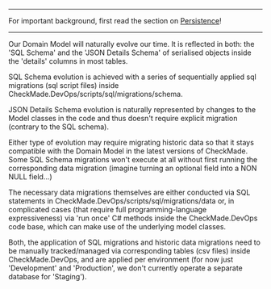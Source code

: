 
- - - - - - - - - - - - - - - - - -  
For important background, first read the section on [Persistence](https://github.com/CheckMadeOrga/CheckMade/wiki/Architecture---Tech---Design-Choices#iii-persistence)!
- - - - - - - - - - - - - - - - - -  

Our Domain Model will naturally evolve our time. It is reflected in both: the 'SQL Schema' and the 'JSON Details Schema' of serialised objects inside the 'details' columns in most tables.

SQL Schema evolution is achieved with a series of sequentially applied sql migrations (sql script files) inside CheckMade.DevOps/scripts/sql/migrations/schema.

JSON Details Schema evolution is naturally represented by changes to the Model classes in the code and thus doesn't require explicit  migration (contrary to the SQL schema).

Either type of evolution may require migrating historic data so that it stays compatible with the Domain Model in the latest versions of CheckMade. Some SQL Schema migrations won't execute at all without first running the corresponding data migration (imagine turning an optional field into a NON NULL field...)

The necessary data migrations themselves are either conducted via SQL statements in CheckMade.DevOps/scripts/sql/migrations/data or, in complicated cases (that require full programming-language expressiveness) via 'run once' C# methods inside the CheckMade.DevOps code base, which can make use of the underlying model classes.

Both, the application of SQL migrations and historic data migrations need to be manually tracked/managed via corresponding tables (csv files) inside CheckMade.DevOps, and are applied per environment (for now just 'Development' and 'Production', we don't currently operate a separate database for 'Staging').

